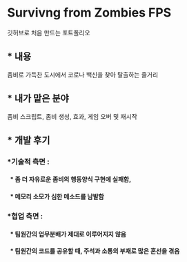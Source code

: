 # Survivng from Zombies FPS
깃허브로 처음 만드는 포트폴리오

## * 내용

좀비로 가득찬 도시에서 코로나 백신을 찾아 탈출하는 줄거리


## * 내가 맡은 분야

좀비 스크립트, 좀비 생성, 효과, 게임 오버 및 재시작

## * 개발 후기

### *기술적 측면 : 
####  &nbsp; * 좀 더 자유로운 좀비의 행동양식 구현에 실패함,
####  &nbsp; * 메모리 소모가 심한 메소드를 남발함
### *협업 측면 :
####  &nbsp; * 팀원간의 업무분배가 제대로 이루어지지 않음
####  &nbsp; * 팀원간의 코드를 공유할 때, 주석과 소통의 부재로 많은 혼선을 겪음



